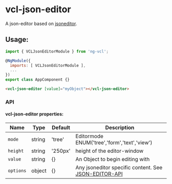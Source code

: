 # vcl-json-editor

A json-editor based on [jsoneditor](https://github.com/josdejong/jsoneditor).

## Usage:

```javascript
import { VCLJsonEditorModule } from 'ng-vcl';

@NgModule({
  imports: [ VCLJsonEditorModule ],
  ...
})
export class AppComponent {}
```

```html
<vcl-json-editor [value]="myObject"></vcl-json-editor>
```

### API

#### vcl-json-editor properties:

Name      | Type   | Default | Description
--------- | ------ | ------- | -----------------------------------------------------------------------------------------------------------------------
`mode`    | string | 'tree'  | Editormode ENUM('tree','form','text','view')
`height`  | string | '250px' | height of the editor-window
`value`   | string | {}      | An Object to begin editing with
`options` | object | {}      | Any jsoneditor specific content. See [JSON-EDITOR-API](https://github.com/josdejong/jsoneditor/blob/master/docs/api.md)

